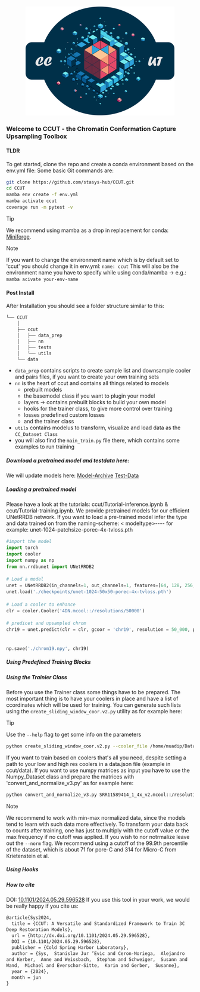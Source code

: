<p align="center">
<img src="./CCUT.png" alt="CCUT" width="400"/>
</p>


### Welcome to CCUT - the Chromatin Conformation Capture Upsampling Toolbox

#### TLDR
To get started, clone the repo and create a conda environment based on the env.yml file:
Some basic Git commands are:

```bash
git clone https://github.com/stasys-hub/CCUT.git
cd CCUT 
mamba env create -f env.yml
mamba activate ccut
coverage run -m pytest -v
```
> [!TIP]
> We recommend using mamba as a drop in replacement for conda: [Miniforge](https://github.com/conda-forge/miniforge#mambaforge).

> [!NOTE]
> If you want to change the environment name which is by default set to 'ccut' you should change it in env.yml: `name: ccut`
> This will also be the environment name you have to specify while using conda/mamba -> e.g.: `mamba acivate your-env-name`

#### Post Install
After Installation you should see a folder structure similar to this:
```.
└── CCUT
    │ 
    ├── ccut
    │   ├── data_prep
    │   ├── nn
    │   ├── tests
    │   └── utils
    └── data
```
- `data_prep` contains scripts to create sample list and downsample cooler and pairs files, if you want to create your own training sets 
- `nn` is the heart of ccut and contains all things related to models
    - prebuilt models
    - the basemodel class if you want to plugin your model
    - layers -> contains prebuilt blocks to build your own model
    - hooks for the trainer class, to give more control over training 
    - losses predefined custom losses
    - and the trainer class   
- `utils` contains modelus to transform, visualize and load data as the `CC_Dataset Class`
- you will also find the `main_train.py` file there, which contains some examples to run training 
##### Download a pretrained model and testdata here:
We will update models here: [Model-Archive](https://seafile.rlp.net/d/69f7c94f87d04757b2e4/)
[Test-Data](https://seafile.rlp.net/d/920559eb35d34b1c917b/)

##### Loading a pretrained model
Please have a look at the tutorials: ccut/Tutorial-inference.ipynb & ccut/Tutorial-training.ipynb.
We provide pretrained models for our efficient UNetRRDB network. If you want to load a pre-trained model infer the type and data trained on from the naming-scheme:
< modeltype>-<params>-<cctype>-<fator>-<loss>
for example: unet-1024-patchsize-porec-4x-tvloss.pth
``` python
#import the model
import torch
import cooler
import numpy as np
from nn.rrdbunet import UNetRRDB2

# Load a model
unet = UNetRRDB2(in_channels=1, out_channels=1, features=[64, 128, 256, 512, 1024])
unet.load('./checkpoints/unet-1024-50x50-porec-4x-tvloss.pth')

# Load a cooler to enhance
clr = cooler.Cooler('4DN.mcool::/resolutions/50000')

# predicet and upsampled chrom
chr19 = unet.predict(clr = clr, gcoor = 'chr19', resolution = 50_000, patch_size = 50, percentile_cutoff = 73)


np.save('./chrom19.npy', chr19)

```

##### Using Predefined Training Blocks
##### Using the Trainier Class
Before you use the Trainer class some things have to be prepared. The most important thing is to have your coolers in place and have a list of ccordinates which will be used for training. You can generate such lists using the `create_sliding_window_coor.v2.py` utility as for example here:
> [!TIP]
> Use the `--help` flag to get some info on the parameters
```bash
python create_sliding_window_coor.v2.py --cooler_file /home/muadip/Data/Pairs/SRR11589414_1_v2.mcool::/resolutions/20000 --output_path chr19-22_40x40x20k --resolution 50000 --window_size 40 --chromosome chr19,chr20,chr21,chr22
```

If you want to train based on coolers that's all you need, despite setting a path to your low and high res coolers in a data.json file (example in ccut/data). If you want to use numpy matrices as input you have to use the Numpy_Dataset class and prepare the matrices with 'convert_and_normalize_v3.py' as for example here:
```bash
python convert_and_normalize_v3.py SRR11589414_1_4x_v2.mcool::/resolutions/50000 --prefix <filename_prefix> --output_path <your/outpudir/> --processes 9 --chromosomes 1-18  --cutoff 73 --norm
```
> [!NOTE]
> We recommend to work with min-max normalized data, since the models tend to learn with such data more effectively. To transform your data back to counts after training, one has just to multiply with the cutoff value or the max frequency if no cutoff was applied. If you wish to nor notrmalize leave out the `--norm` flag. We recommend using a cutoff of the 99.9th percentile of the dataset, which is about 71 for pore-C and 314 for Micro-C from Krietenstein et al.



##### Using Hooks


##### How to cite

DOI: [10.1101/2024.05.29.596528](https://doi.org/10.1101/2024.05.29.596528)
If you use this tool in your work, we would be really happy if you cite us:
```
@article{Sys2024,
  title = {CCUT: A Versatile and Standardized Framework to Train 3C Deep Restoration Models},
  url = {http://dx.doi.org/10.1101/2024.05.29.596528},
  DOI = {10.1101/2024.05.29.596528},
  publisher = {Cold Spring Harbor Laboratory},
  author = {Sys,  Stanislav Jur ’Evic and Ceron-Noriega,  Alejandro and Kerber,  Anne and Weissbach,  Stephan and Schweiger,  Susann and Wand,  Michael and Everschor-Sitte,  Karin and Gerber,  Susanne},
  year = {2024},
  month = jun 
}
```

